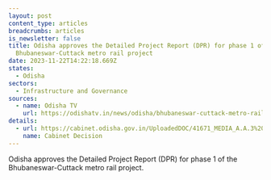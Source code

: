 ```yaml
---
layout: post
content_type: articles
breadcrumbs: articles
is_newsletter: false
title: Odisha approves the Detailed Project Report (DPR) for phase 1 of the
  Bhubaneswar-Cuttack metro rail project
date: 2023-11-22T14:22:18.669Z
states:
  - Odisha
sectors:
  - Infrastructure and Governance
sources:
  - name: Odisha TV
    url: https://odishatv.in/news/odisha/bhubaneswar-cuttack-metro-rail-project-dpr-gets-odisha-cabinet-nod-220218
details:
  - url: https://cabinet.odisha.gov.in/UploadedDOC/41671_MEDIA_A.A.3%20H%20&%20UD.pdf
    name: Cabinet Decision
---
```

Odisha approves the Detailed Project Report (DPR) for phase 1 of the Bhubaneswar-Cuttack metro rail project.
